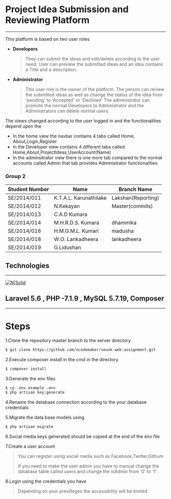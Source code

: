# Project Idea Submission and Reviewing Platform
-----
This platform is based on two user roles

* **Developers**
    >They can submit the ideas and edit/delete according to the user need. User can preview the submitted ideas and an idea contains a Title and a description.

* **Administrator**
    >This user role is the owner of the platform. The person can review the submitted ideas as well as change the status of the idea from 'pending' to 'Accepted' or 'Declined' The administrator can promote the normal Developers to Administrator and the Administrators can delete normal users.


The views changed according to the user logged in and the functionalities depend upon the 
* In the home view the navbar contains 4 tabs called Home, About,Login,Register
* In the Developer view contains 4 different tabs called Home,About,ProjectIdeas,UserAccount(Name)
* In the adminsitrator view there is one more tab compared to the normal accounts called Admin that tab provides Administrator functionalities


### Group 2


| Student Number  | Name |  Branch Name|
| ------ | ------ |-----|
| SE/2014/011 | K.T.A.L. Karunathilake | Lakshan(Reporting)
| SE/2014/012 | N.Kekayan | Master(commits)
| SE/2014/013 | C.A.D Kumara | 
| SE/2014/014 | M.H.R.D.S. Kumara | dhammika
| SE/2014/016 | H.M.G.M.L. Kumari | madusha
| SE/2014/018 | W.O. Lankadheera | lankadheera
| SE/2014/019 | G.Lidushan |

## Technologies 
----
[![N|Solid](https://camo.githubusercontent.com/5ceadc94fd40688144b193fd8ece2b805d79ca9b/68747470733a2f2f6c61726176656c2e636f6d2f6173736574732f696d672f636f6d706f6e656e74732f6c6f676f2d6c61726176656c2e737667)](https://nodesource.com/products/nsolid) 


Laravel 5.6 , PHP -7.1.9 , MySQL 5.7.19, Composer
-----
----

# Steps

1.Clone the repository master branch to the server directory
```sh
$ git clone https://github.com/xcodemaker/seuok-web-assignment.git
```

2.Execute composer install in the cmd in the directory
```sh
$ composer install
```
3.Generate the env files 
```sh
$ cp .env.example .env
$ php artisan key:generate
```
4.Rename the database connection according to the your database credentials

5.Migrate the data base models using
```sh
$ php artisan migrate
```
6.Social media keys generated should be copied at the end of the env file

7.Create a user account
>You can register using social media such as Facebook,Twitter,Githum
>
>If you need to make the user admin you have to manual change the database table called users and change the isAdmin from '0' to '1' 

8.Login using the credentials you have 
>Depending on your previlleges the accessibility will be limited

